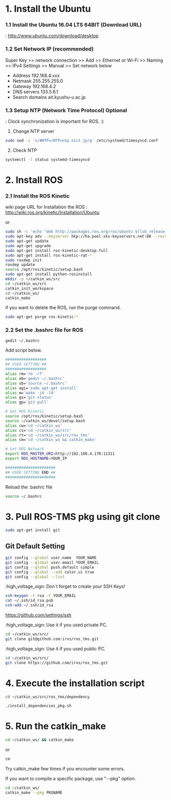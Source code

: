 # 1. Install the Ubuntu

### 1.1 Install the Ubuntu 16.04 LTS 64BIT (Download URL)
: http://www.ubuntu.com/download/desktop

### 1.2 Set Network IP (recommended)
Super Key >> network connection >> Add >> Ethernet or Wi-Fi >> Naming >> 
IPv4 Settings >> Manual >> Set network below

* Address 192.168.4.xxx
* Netmask 255.255.255.0
* Gateway 192.168.4.2
* DNS servers 133.5.6.1
* Search domains ait.kyushu-u.ac.jp

### 1.3 Setup NTP (Network Time Protocol) Optional

: Clock synchronization is important for ROS. :)

1) Change NTP server
```sh
sudo sed -i 's/#NTP=/NTP=ntp.nict.jp/g' /etc/systemd/timesyncd.conf 
```

2) Check NTP

```sh
systemctl -l status systemd-timesyncd 
```

# 2. Install ROS

### 2.1 Install the ROS Kinetic

wiki page URL for Installation the ROS
: http://wiki.ros.org/kinetic/Installation/Ubuntu

or

```sh
sudo sh -c 'echo "deb http://packages.ros.org/ros/ubuntu $(lsb_release -sc) main" > /etc/apt/sources.list.d/ros-latest.list'
sudo apt-key adv --keyserver hkp://ha.pool.sks-keyservers.net:80 --recv-key 421C365BD9FF1F717815A3895523BAEEB01FA116
sudo apt-get update
sudo apt-get upgrade
sudo apt-get install ros-kinetic-desktop-full
sudo apt-get install ros-kinetic-rqt-*
sudo rosdep init
rosdep update
source /opt/ros/kinetic/setup.bash
sudo apt-get install python-rosinstall
mkdir -p ~/catkin_ws/src
cd ~/catkin_ws/src
catkin_init_workspace
cd ~/catkin_ws/
catkin_make
```

if you want to delete the ROS, run the purge command.

```sh
sudo apt-get purge ros-kinetic-*
```

### 2.2 Set the .bashrc file for ROS

```sh
gedit ~/.bashrc
```

Add script below.

```sh
################## 
## USER SETTING ## 
################## 
alias rm='rm -rf' 
alias eb='gedit ~/.bashrc' 
alias sb='source ~/.bashrc'
alias agi='sudo apt-get install'  
alias m='make -j4 -l4'  
alias gs='git status'  
alias gp='git pull'

# Set ROS Kinetic
source /opt/ros/kinetic/setup.bash 
source ~/catkin_ws/devel/setup.bash 
alias cw='cd ~/catkin_ws' 
alias cs='cd ~/catkin_ws/src' 
alias rt='cd ~/catkin_ws/src/ros_tms' 
alias cm='cd ~/catkin_ws && catkin_make' 

# Set ROS Network 
export ROS_MASTER_URI=http://192.168.4.170:11311 
export ROS_HOSTNAME=YOUR_IP 

###################### 
## USER SETTING END ## 
######################
```

Reload the .bashrc file

```sh
source ~/.bashrc
```

# 3. Pull ROS-TMS pkg using git clone

```sh
sudo apt-get install git
```

## Git Default Setting

```sh
git config --global user.name  YOUR_NAME
git config --global user.email YOUR_EMAIL
git config --global push.default simple
git config --global --add color.ui true
git config --global --list
```

:high_voltage_sign: Don`t forget to create your SSH Keys!

```sh
ssh-keygen -t rsa -C YOUR_EMAIL
cat ~/.ssh/id_rsa.pub
ssh-add ~/.ssh/id_rsa
```

https://github.com/settings/ssh

:high_voltage_sign: Use it if you used private PC.
```sh
cd ~/catkin_ws/src/
git clone git@github.com:irvs/ros_tms.git
```

:high_voltage_sign: Use it if you used public PC.
```sh
cd ~/catkin_ws/src/
git clone https://github.com/irvs/ros_tms.git
```



# 4. Execute the installation script

```sh
cd ~/catkin_ws/src/ros_tms/dependency
```

```sh
./install_dependencies_pkg.sh
```

# 5. Run the catkin_make

```sh
cd ~/catkin_ws/ && catkin_make
```
or

```sh
cm
```

Try catkin_make few times if you encounter some errors.

If you want to compile a specific package, use "--pkg" option.

```sh
cd ~/catkin_ws/
catkin_make --pkg PKGNAME
```


